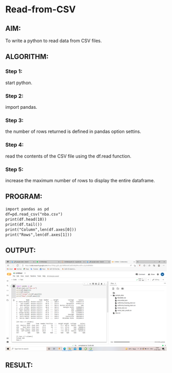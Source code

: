 # Read-from-CSV

## AIM: 

To write a python to read data from CSV files.

## ALGORITHM:
### Step 1:  

start python.

### Step 2:

import pandas.

### Step 3:

the number of rows returned is defined in pandas option settins.

### Step 4:

read the contents of the CSV file using the df.read function.

### Step 5:

increase the maximum number of rows to display the entire dataframe.

## PROGRAM:
```
import pandas as pd
df=pd.read_csv("nba.csv")
print(df.head(10))
print(df.tail())
print("Column",len(df.axes[0]))
print("Rows",len(df.axes[1]))
```

## OUTPUT:
![Output](.//Z1.PNG)

## RESULT:
